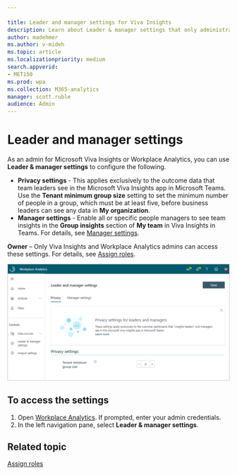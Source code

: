 ```yaml
---

title: Leader and manager settings for Viva Insights
description: Learn about Leader & manager settings that only administrators can configure and edit in Workplace Analytics for Microsoft Viva Insights
author: madehmer
ms.author: v-mideh
ms.topic: article
ms.localizationpriority: medium 
search.appverid:
- MET150
ms.prod: wpa
ms.collection: M365-analytics
manager: scott.ruble
audience: Admin
---
```


# Leader and manager settings

As an admin for Microsoft Viva Insights or Workplace Analytics, you can use **Leader & manager settings** to configure the following.

* **Privacy settings** - This applies exclusively to the outcome data that team leaders  see in the Microsoft Viva Insights app in Microsoft Teams. Use the **Tenant minimum group size** setting to set the minimum number of people in a group, which must be at least five, before business leaders can see any data in **My organization**.
* **Manager settings** - Enable all or specific people managers to see team insights in the **Group insights** section of **My team** in Viva Insights in Teams. For details, see [Manager settings](manager-settings.md).

**Owner** – Only Viva Insights and Workplace Analytics admins can access these settings. For details, see [Assign roles](../setup/assign-roles-to-wpa-admins.md).

![Leader and manager settings](../images/wpa/use/privacy-lm-settings.png)

## To access the settings

1. Open [Workplace Analytics](https://workplaceanalytics.office.com). If prompted, enter your admin credentials.
2. In the left navigation pane, select **Leader & manager settings**.

## Related topic

[Assign roles](../setup/assign-roles-to-wpa-admins.md)

